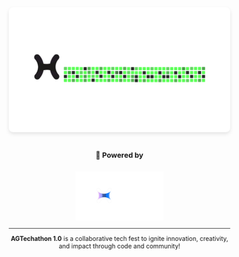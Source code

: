 <div align="center">
  <img src="./AGTECHATHON.png" alt="AGTechathon Logo" style="max-width: 100%; height: auto; border-radius: 10px; box-shadow: 0 4px 8px rgba(0, 0, 0, 0.1);" width="700"/>
</div>

<br/>

<h3 align="center"><strong>🚀 Powered by</strong></h3>

<div align="center">
  <img src="./Untitled (2).png" alt="Powered by Logo" style="max-width: 200%; height: auto; margin-top: 10px;" width="200"/>
</div>

---

<p align="center">
  <strong>AGTechathon 1.0</strong> is a collaborative tech fest to ignite innovation, creativity, and impact through code and community!
</p>
<!--

**Here are some ideas to get you started:**

🙋‍♀️ A short introduction - what is your organization all about?
🌈 Contribution guidelines - how can the community get involved?
👩‍💻 Useful resources - where can the community find your docs? Is there anything else the community should know?
🍿 Fun facts - what does your team eat for breakfast?
🧙 Remember, you can do mighty things with the power of [Markdown](https://docs.github.com/github/writing-on-github/getting-started-with-writing-and-formatting-on-github/basic-writing-and-formatting-syntax)
-->
